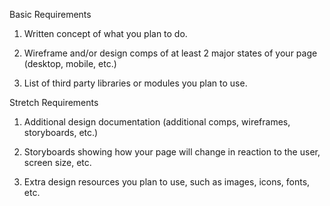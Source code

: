 
Basic Requirements

1.	Written concept of what you plan to do.

2.	Wireframe and/or design comps of at least 2 major states of your page (desktop, mobile, etc.)

3.	List of third party libraries or modules you plan to use.

Stretch Requirements

1.	Additional design documentation (additional comps, wireframes, storyboards, etc.)

2.	Storyboards showing how your page will change in reaction to the user, screen size, etc.

3.	Extra design resources you plan to use, such as images, icons, fonts, etc.
